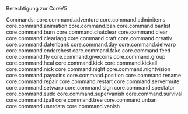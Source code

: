 Berechtigung zur CoreV5

Commands:
core.command.adventure
core.command.adminitems
core.command.animation
core.command.ban
core.command.banlist
core.command.burn
core.command.chatclear
core.command.clear
core.command.clearlagg
core.command.craft
core.command.creativ
core.command.datenbank
core.command.day
core.command.delwarp
core.command.enderchest
core.command.fake
core.command.feed
core.command.fly
core.command.givecoins
core.command.group
core.command.heal
core.command.kick
core.command.kickall
core.command.nick
core.command.night
core.command.nightvision
core.command.paycoins
core.command.position
core.command.rename
core.command.repair
core.command.restart
core.command.servermute
core.command.setwarp
core.command.sign
core.command.spectator
core.command.sudo
core.command.supervanish
core.command.survival
core.command.tpall
core.command.tree
core.command.unban
core.command.userdata
core.command.vanish

